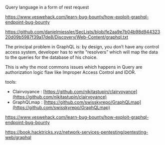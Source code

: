 Query language in a form of rest request 


https://www.yeswehack.com/learn-bug-bounty/how-exploit-graphql-endpoint-bug-bounty

https://github.com/danielmiessler/SecLists/blob/fe2aa9e7b04b98d94432320d09b5987f39a17de8/Discovery/Web-Content/graphql.txt


The principal problem in GraphQL is: by design, you don’t have any control access system, developer has to write “resolvers” which will map the data to the queries for the database of his choice.


This is why the most commons issues which happens in Query are authorization logic flaw like Improper Access Control and IDOR.


tools:
- Clairvoyance : [https://github.com/nikitastupin/clairvoyance](https://github.com/nikitastupin/clairvoyance)
- GraphQLmap : [https://github.com/swisskyrepo/GraphQLmap](https://github.com/swisskyrepo/GraphQLmap)

https://www.yeswehack.com/learn-bug-bounty/how-exploit-graphql-endpoint-bug-bounty


https://book.hacktricks.xyz/network-services-pentesting/pentesting-web/graphql